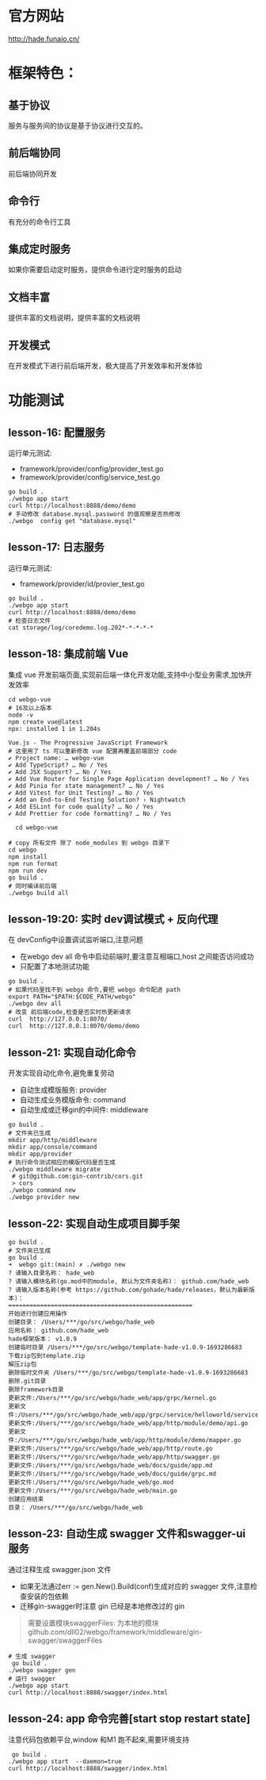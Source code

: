 # 官方网站

http://hade.funaio.cn/

# 框架特色：

## 基于协议

服务与服务间的协议是基于协议进行交互的。

## 前后端协同

前后端协同开发

## 命令行

有充分的命令行工具

## 集成定时服务

如果你需要启动定时服务，提供命令进行定时服务的启动

## 文档丰富

提供丰富的文档说明，提供丰富的文档说明

## 开发模式

在开发模式下进行前后端开发，极大提高了开发效率和开发体验

# 功能测试

## lesson-16: 配置服务
运行单元测试: 
* framework/provider/config/provider_test.go
* framework/provider/config/service_test.go
```shell
go build .
./webgo app start
curl http://localhost:8888/demo/demo
# 手动修改 database.mysql.password 的值观察是否热修改
./webgo  config get "database.mysql"
```

## lesson-17: 日志服务
运行单元测试:
* framework/provider/id/provier_test.go
```shell
go build .
./webgo app start
curl http://localhost:8888/demo/demo
# 检查日志文件
cat storage/log/coredemo.log.202*-*-*-*-*
```


## lesson-18: 集成前端 Vue
集成 vue 开发前端页面,实现前后端一体化开发功能,支持中小型业务需求,加快开发效率

```shell
cd webgo-vue
# 16及以上版本
node -v 
npm create vue@latest
npx: installed 1 in 1.204s

Vue.js - The Progressive JavaScript Framework
# 这里用了 ts 可以重新修改 vue 配置再覆盖前端部分 code
✔ Project name: … webgo-vue
✔ Add TypeScript? … No / Yes
✔ Add JSX Support? … No / Yes
✔ Add Vue Router for Single Page Application development? … No / Yes
✔ Add Pinia for state management? … No / Yes
✔ Add Vitest for Unit Testing? … No / Yes
✔ Add an End-to-End Testing Solution? › Nightwatch
✔ Add ESLint for code quality? … No / Yes
✔ Add Prettier for code formatting? … No / Yes

  cd webgo-vue

# copy 所有文件 除了 node_modules 到 webgo 目录下
cd webgo 
npm install
npm run format
npm run dev
go build .
# 同时编译前后端
./webgo build all
```

## lesson-19:20: 实时 dev调试模式 + 反向代理
在 devConfig中设置调试监听端口,注意问题
* 在webgo dev all 命令中启动前端时,要注意互相端口,host 之间能否访问成功
* 只配置了本地测试功能
```shell
go build .
# 如果代码里找不到 webgo 命令,要把 webgo 命令配进 path
export PATH="$PATH:$CODE_PATH/webgo"
./webgo dev all
# 改变 前后端code,检查是否实时热更新请求
curl  http://127.0.0.1:8070/
curl  http://127.0.0.1:8070/demo/demo
```

## lesson-21: 实现自动化命令
开发实现自动化命令,避免重复劳动
* 自动生成模版服务: provider
* 自动生成业务模版命令: command
* 自动生成或迁移gin的中间件: middleware
```shell
go build .
# 文件夹已生成
mkdir app/http/middleware
mkdir app/console/command
mkdir app/provider
# 执行命令测试相应的模版代码是否生成
./webgo middleware migrate
 # git@github.com:gin-contrib/cors.git
 > cors
./webgo command new  
./webgo provider new
```

## lesson-22: 实现自动生成项目脚手架

```shell
go build .
# 文件夹已生成
go build .
➜  webgo git:(main) ✗ ./webgo new                                                                                                                 
? 请输入目录名称： hade_web
? 请输入模块名称(go.mod中的module, 默认为文件夹名称)： github.com/hade_web
? 请输入版本名称(参考 https://github.com/gohade/hade/releases，默认为最新版本)： 
====================================================
开始进行创建应用操作
创建目录： /Users/***/go/src/webgo/hade_web
应用名称： github.com/hade_web
hade框架版本： v1.0.9
创建临时目录 /Users/***/go/src/webgo/template-hade-v1.0.9-1693286683
下载zip包到template.zip
解压zip包
删除临时文件夹 /Users/***/go/src/webgo/template-hade-v1.0.9-1693286683
删除.git目录
删除framework目录
更新文件:/Users/***/go/src/webgo/hade_web/app/grpc/kernel.go
更新文件:/Users/***/go/src/webgo/hade_web/app/grpc/service/helloworld/service.go
更新文件:/Users/***/go/src/webgo/hade_web/app/http/module/demo/api.go
更新文件:/Users/***/go/src/webgo/hade_web/app/http/module/demo/mapper.go
更新文件:/Users/***/go/src/webgo/hade_web/app/http/route.go
更新文件:/Users/***/go/src/webgo/hade_web/app/http/swagger.go
更新文件:/Users/***/go/src/webgo/hade_web/docs/guide/app.md
更新文件:/Users/***/go/src/webgo/hade_web/docs/guide/grpc.md
更新文件:/Users/***/go/src/webgo/hade_web/go.mod
更新文件:/Users/***/go/src/webgo/hade_web/main.go
创建应用结束
目录： /Users/***/go/src/webgo/hade_web

```

## lesson-23: 自动生成 swagger 文件和swagger-ui 服务
通过注释生成 swagger.json 文件
* 如果无法通过err := gen.New().Build(conf)生成对应的 swagger 文件,注意检查安装的包依赖
* 迁移gin-swagger时注意 gin 已经是本地修改过的 gin
> 需要设置模块swaggerFiles: 为本地的模块 github.com/dll02/webgo/framework/middleware/gin-swagger/swaggerFiles
```shell
# 生成 swagger
 go build .
./webgo swagger gen
# 运行 swagger
./webgo app start
curl http://localhost:8888/swagger/index.html
```

## lesson-24: app 命令完善[start stop restart state]
注意代码包依赖平台,window 和M1 跑不起来,需要环境支持
```shell
 go build .
./webgo app start  --daemon=true
curl http://localhost:8888/swagger/index.html
```
